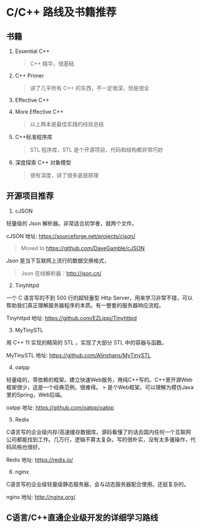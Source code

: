 # C/C++ 路线及书籍推荐

## 书籍

1. Essential C++

	> C++ 精华，很基础

2. C++ Primer

	> 讲了几乎所有 C++ 的东西，不一定很深，但是很全

3. Effective C++

4. More Effective C++

	> 以上两本是最佳实践的经验总结

5. C++标准程序库

	> STL 程序库，STL 是个开源项目，代码和结构都非常巧妙

6. 深度探索 C++ 对象模型

	> 很有深度，讲了很多底层原理


## 开源项目推荐

1. cJSON

轻量级的 Json 解析器。非常适合初学者，就两个文件。

cJSON 地址: https://sourceforge.net/projects/cjson/

> Moved to https://github.com/DaveGamble/cJSON

Json 是当下互联网上流行的数据交换格式，

> Json 在线解析器：http://json.cn/

2. Tinyhttpd

一个 C 语言写的不到 500 行的超轻量型 Http Server，用来学习非常不错，可以帮助我们真正理解服务器程序的本质。有一整套的服务器响应流程。

Tinyhttpd 地址: https://github.com/EZLippi/Tinyhttpd

3. MyTinySTL

用 C++ 11 实现的精简的 STL ，实现了大部分 STL 中的容器与函数。

MyTinySTL 地址: https://github.com/Alinshans/MyTinySTL

4. oatpp

轻量级的，零依赖的框架。建立快速Web服务，用纯C++写的。C++里开源Web框架很少，这是一个经典范例，很难得。
	> 是个Web框架。可以理解为模仿Java里的Spring，Web后端。

oatpp 地址: https://github.com/oatpp/oatpp

5. Redis

C语言写的企业级内存/高速缓存数据库。源码看懂了的话去国内任何一个互联网公司都能找到工作。几万行，逻辑不算太复杂。写的很朴实，没有太多骚操作，代码风格也很好。

Redis 地址: https://redis.io/

6. nginx

C语言写的企业级轻量级静态服务器，会与动态服务器配合使用。还挺复杂的。

nginx 地址: http://nginx.org/

## C语言/C++直通企业级开发的详细学习路线

